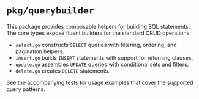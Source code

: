 # `pkg/querybuilder`

This package provides composable helpers for building SQL statements. The core types expose fluent builders for the standard CRUD operations:

- `select.go` constructs `SELECT` queries with filtering, ordering, and pagination helpers.
- `insert.go` builds `INSERT` statements with support for returning clauses.
- `update.go` assembles `UPDATE` queries with conditional sets and filters.
- `delete.go` creates `DELETE` statements.

See the accompanying tests for usage examples that cover the supported query patterns.
